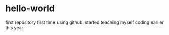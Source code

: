 # hello-world
first repository
first time using github. started teaching myself coding earlier this year
